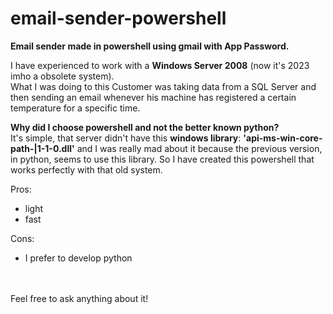 # email-sender-powershell
<b>Email sender made in powershell using gmail with App Password.</b>

I have experienced to work with a <b>Windows Server 2008</b> (now it's 2023 imho a obsolete system).<br/>
What I was doing to this Customer was taking data from a SQL Server and then sending an email whenever his machine has registered a certain temperature for a specific time.

<b>Why did I choose powershell and not the better known python?</b><br/>
It's simple, that server didn't have this <b>windows library</b>: <b>'api-ms-win-core-path-|1-1-0.dll'</b> and I was really mad about it because the previous version, in python, seems to use this library. 
So I have created this powershell that works perfectly with that old system.

Pros:
- light
- fast

Cons:
- I prefer to develop python
<br/>
<br/>
Feel free to ask anything about it!
